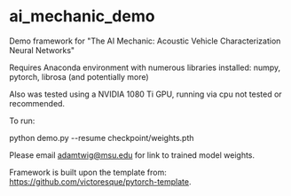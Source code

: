 # ai_mechanic_demo
Demo framework for "The AI Mechanic: Acoustic Vehicle Characterization Neural Networks"

Requires Anaconda environment with numerous libraries installed: numpy, pytorch, librosa (and potentially more)

Also was tested using a NVIDIA 1080 Ti GPU, running via cpu not tested or recommended.

To run:

python demo.py --resume checkpoint/weights.pth

Please email adamtwig@msu.edu for link to trained model weights.

Framework is built upon the template from: https://github.com/victoresque/pytorch-template.
